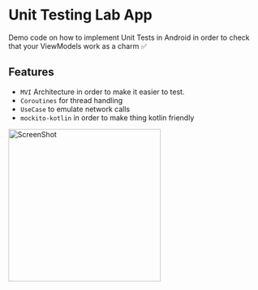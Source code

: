 

# Unit Testing Lab App

Demo code on how to implement Unit Tests in Android in order to check that your ViewModels work as a charm ✅

## Features
 - `MVI` Architecture in order to make it easier to test.
 - `Coroutines` for thread handling
 - `UseCase` to emulate network calls
 - `mockito-kotlin` in order to make thing kotlin friendly

<img src="https://i.imgur.com/Hut641c.png" alt="ScreenShot" width="300"/>
